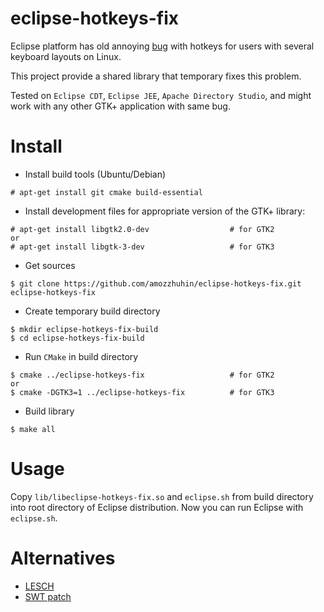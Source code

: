 eclipse-hotkeys-fix
===================

Eclipse platform has old annoying [bug](https://bugs.eclipse.org/bugs/show_bug.cgi?id=61190) with
hotkeys for users with several keyboard layouts on Linux.

This project provide a shared library that temporary fixes this problem.

Tested on `Eclipse CDT`, `Eclipse JEE`, `Apache Directory Studio`, and might work with any other GTK+ application
with same bug.

Install
===================

* Install build tools (Ubuntu/Debian)
```
# apt-get install git cmake build-essential
```

* Install development files for appropriate version of the GTK+ library:

```
# apt-get install libgtk2.0-dev                  # for GTK2
or
# apt-get install libgtk-3-dev                   # for GTK3
```

* Get sources

```
$ git clone https://github.com/amozzhuhin/eclipse-hotkeys-fix.git eclipse-hotkeys-fix
```

* Create temporary build directory

```
$ mkdir eclipse-hotkeys-fix-build
$ cd eclipse-hotkeys-fix-build
```

* Run `CMake` in build directory

```
$ cmake ../eclipse-hotkeys-fix                   # for GTK2
or
$ cmake -DGTK3=1 ../eclipse-hotkeys-fix          # for GTK3
```

* Build library

```
$ make all
```

Usage
===================

Copy `lib/libeclipse-hotkeys-fix.so` and `eclipse.sh` from build directory into root directory of Eclipse distribution. Now you can run Eclipse with `eclipse.sh`.

Alternatives
===================

* [LESCH](http://sourceforge.net/projects/lesch/)
* [SWT patch](https://bugs.eclipse.org/bugs/attachment.cgi?id=239557)
